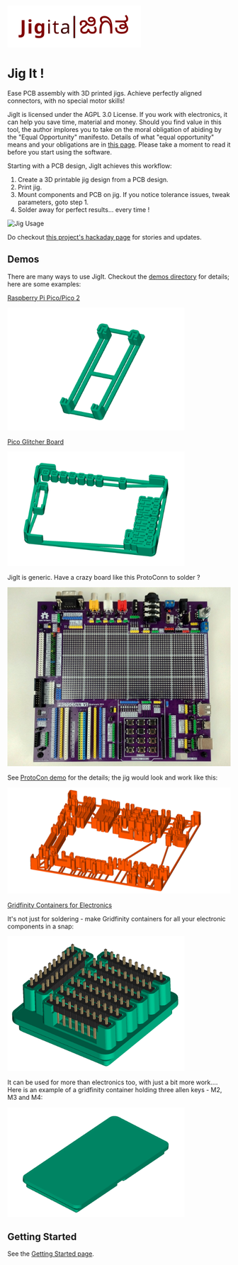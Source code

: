 ![Jigit](logo/jigita.png)

# Jig It !

Ease PCB assembly with 3D printed jigs. Achieve perfectly aligned connectors, with no special motor skills!

JigIt is licensed under the AGPL 3.0 License. If you work with electronics, it can
help you save time, material and money. Should you find value in this tool, the
author implores you to take on the moral obligation of abiding by the
"Equal Opportunity" manifesto. Details of what "equal opportunity" means and your
obligations are in [this page](EQUAL-OPPORTUNITY.md). Please take a moment to read
it before you start using the software.

Starting with a PCB design, JigIt achieves this workflow:

 1. Create a 3D printable jig design from a PCB design.
 2. Print jig.
 3. Mount components and PCB on jig. If you notice tolerance issues, tweak parameters, goto step 1.
 4. Solder away for perfect results... every time !

![Jig Usage](images/jig-animation.gif)

Do checkout [this project's hackaday page](https://hackaday.io/project/198409-pcb-assembly-jig-generator)
for stories and updates.

## Demos

There are many ways to use JigIt. Checkout the [demos directory](demos) for details; here are some examples:

[Raspberry Pi Pico/Pico 2](demo/01-rpi-pico-soldering-jig/README.md)

<img src="demo/01-rpi-pico-soldering-jig/fitting/piCo-jig-usage.gif" width="400" />

[Pico Glitcher Board](demo/02-pico-glitcher/README.md)

<img src="demo/02-pico-glitcher/fitting/pico-glitcher-jig-usage.gif" width="400" />

JigIt is generic. Have a crazy board like this ProtoConn to solder ?

<img src="https://github.com/Pakequis/ProtoConn/blob/main/images/ProtoConn1.jpg" width="600" />

See [ProtoCon demo](demo/06-lots-of-connectors/README.md) for the details; the jig would look and work like this:

<img src="demo/06-lots-of-connectors/fitting/ProtoConn-soldering-jig-usage.gif" width="600" />

[Gridfinity Containers for Electronics](demo/05-gridfinity/README.md)

It's not just for soldering - make Gridfinity containers for all your electronic components in a snap:

<img src="demo/05-gridfinity/images/gridfinity-container-8x10pin-header.png" width="400" >

It can be used for more than electronics too, with just a bit more work.... Here is an example of a gridfinity container holding three allen keys - M2, M3 and M4:

<img src="demo/05-gridfinity/images/gridfinity-container-allen-keys.gif" width="400" >


## Getting Started

See the [Getting Started page](doc/GETTING-STARTED.md).
